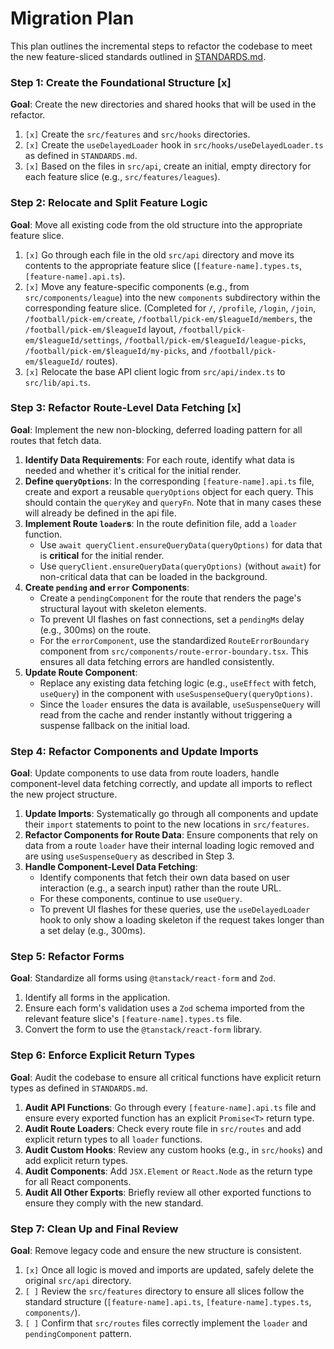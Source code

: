 # Migration Plan

This plan outlines the incremental steps to refactor the codebase to meet the new feature-sliced standards outlined in [STANDARDS.md](./STANDARDS.md).

### Step 1: Create the Foundational Structure [x]

**Goal**: Create the new directories and shared hooks that will be used in the refactor.

1.  `[x]` Create the `src/features` and `src/hooks` directories.
2.  `[x]` Create the `useDelayedLoader` hook in `src/hooks/useDelayedLoader.ts` as defined in `STANDARDS.md`.
3.  `[x]` Based on the files in `src/api`, create an initial, empty directory for each feature slice (e.g., `src/features/leagues`).

### Step 2: Relocate and Split Feature Logic

**Goal**: Move all existing code from the old structure into the appropriate feature slice.

1.  `[x]` Go through each file in the old `src/api` directory and move its contents to the appropriate feature slice (`[feature-name].types.ts`, `[feature-name].api.ts`).
2.  `[x]` Move any feature-specific components (e.g., from `src/components/league`) into the new `components` subdirectory within the corresponding feature slice. (Completed for `/`, `/profile`, `/login`, `/join`, `/football/pick-em/create`, `/football/pick-em/$leagueId/members`, the `/football/pick-em/$leagueId` layout, `/football/pick-em/$leagueId/settings`, `/football/pick-em/$leagueId/league-picks`, `/football/pick-em/$leagueId/my-picks`, and `/football/pick-em/$leagueId/` routes).
3.  `[x]` Relocate the base API client logic from `src/api/index.ts` to `src/lib/api.ts`.

### Step 3: Refactor Route-Level Data Fetching [x]

**Goal**: Implement the new non-blocking, deferred loading pattern for all routes that fetch data.

1.  **Identify Data Requirements**: For each route, identify what data is needed and whether it's critical for the initial render.
2.  **Define `queryOptions`**: In the corresponding `[feature-name].api.ts` file, create and export a reusable `queryOptions` object for each query. This should contain the `queryKey` and `queryFn`. Note that in many cases these will already be defined in the api file.
3.  **Implement Route `loader`s**: In the route definition file, add a `loader` function.
    - Use `await queryClient.ensureQueryData(queryOptions)` for data that is **critical** for the initial render.
    - Use `queryClient.ensureQueryData(queryOptions)` (without `await`) for non-critical data that can be loaded in the background.
4.  **Create `pending` and `error` Components**:
    - Create a `pendingComponent` for the route that renders the page's structural layout with skeleton elements.
    - To prevent UI flashes on fast connections, set a `pendingMs` delay (e.g., 300ms) on the route.
    - For the `errorComponent`, use the standardized `RouteErrorBoundary` component from `src/components/route-error-boundary.tsx`. This ensures all data fetching errors are handled consistently.
5.  **Update Route Component**:
    - Replace any existing data fetching logic (e.g., `useEffect` with fetch, `useQuery`) in the component with `useSuspenseQuery(queryOptions)`.
    - Since the `loader` ensures the data is available, `useSuspenseQuery` will read from the cache and render instantly without triggering a suspense fallback on the initial load.

### Step 4: Refactor Components and Update Imports

**Goal**: Update components to use data from route loaders, handle component-level data fetching correctly, and update all imports to reflect the new project structure.

1.  **Update Imports**: Systematically go through all components and update their `import` statements to point to the new locations in `src/features`.
2.  **Refactor Components for Route Data**: Ensure components that rely on data from a route `loader` have their internal loading logic removed and are using `useSuspenseQuery` as described in Step 3.
3.  **Handle Component-Level Data Fetching**:
    - Identify components that fetch their own data based on user interaction (e.g., a search input) rather than the route URL.
    - For these components, continue to use `useQuery`.
    - To prevent UI flashes for these queries, use the `useDelayedLoader` hook to only show a loading skeleton if the request takes longer than a set delay (e.g., 300ms).

### Step 5: Refactor Forms

**Goal**: Standardize all forms using `@tanstack/react-form` and `Zod`.

1.  Identify all forms in the application.
2.  Ensure each form's validation uses a `Zod` schema imported from the relevant feature slice's `[feature-name].types.ts` file.
3.  Convert the form to use the `@tanstack/react-form` library.

### Step 6: Enforce Explicit Return Types

**Goal**: Audit the codebase to ensure all critical functions have explicit return types as defined in `STANDARDS.md`.

1.  **Audit API Functions**: Go through every `[feature-name].api.ts` file and ensure every exported function has an explicit `Promise<T>` return type.
2.  **Audit Route Loaders**: Check every route file in `src/routes` and add explicit return types to all `loader` functions.
3.  **Audit Custom Hooks**: Review any custom hooks (e.g., in `src/hooks`) and add explicit return types.
4.  **Audit Components**: Add `JSX.Element` or `React.Node` as the return type for all React components.
5.  **Audit All Other Exports**: Briefly review all other exported functions to ensure they comply with the new standard.

### Step 7: Clean Up and Final Review

**Goal**: Remove legacy code and ensure the new structure is consistent.

1.  `[x]` Once all logic is moved and imports are updated, safely delete the original `src/api` directory.
2.  `[ ]` Review the `src/features` directory to ensure all slices follow the standard structure (`[feature-name].api.ts`, `[feature-name].types.ts`, `components/`).
3.  `[ ]` Confirm that `src/routes` files correctly implement the `loader` and `pendingComponent` pattern.

